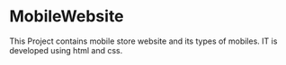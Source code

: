 # MobileWebsite
This Project contains mobile store website and its types of mobiles. IT is developed using html and css. 
